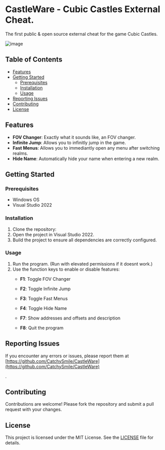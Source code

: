 # CastleWare - Cubic Castles External Cheat.

The first public & open source external cheat for the game Cubic Castles.

![image](https://github.com/user-attachments/assets/3e6347cc-914b-4397-99b3-d43ffd67b283)

## Table of Contents

- [Features](#features)
- [Getting Started](#getting-started)
  - [Prerequisites](#prerequisites)
  - [Installation](#installation)
  - [Usage](#usage)
- [Reporting Issues](#reporting-issues)
- [Contributing](#contributing)
- [License](#license)

## Features

- **FOV Changer**: Exactly what it sounds like, an FOV changer.
- **Infinite Jump**: Allows you to infinitly jump in the game.
- **Fast Menus**: Allows you to immediantly open any menu after switching realms.
- **Hide Name**: Automatically hide your name when entering a new realm.

## Getting Started

### Prerequisites

- Windows OS
- Visual Studio 2022

### Installation

1. Clone the repository:
2. Open the project in Visual Studio 2022.
3. Build the project to ensure all dependencies are correctly configured.

### Usage

1. Run the program. (Run with elevated permissions if it doesnt work.)
3. Use the function keys to enable or disable features:
    - **F1**: Toggle FOV Changer
    - **F2**: Toggle Infinite Jump
    - **F3**: Toggle Fast Menus
    - **F4**: Toggle Hide Name
      
    - **F7**: Show addresses and offsets and description
    - **F8**: Quit the program

## Reporting Issues

If you encounter any errors or issues, please report them at [https://github.com/CatchySmile/CastleWare](https://github.com/CatchySmile/CastleWare)

.

## Contributing

Contributions are welcome! Please fork the repository and submit a pull request with your changes.

## License

This project is licensed under the MIT License. See the [LICENSE](LICENSE) file for details.

